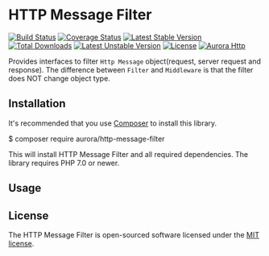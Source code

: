 HTTP Message Filter
==================
[![Build Status](https://travis-ci.org/aurorahttp/http-message-filter.svg)](https://travis-ci.org/aurorahttp/http-message-filter)
[![Coverage Status](https://coveralls.io/repos/github/aurorahttp/http-message-filter/badge.svg?branch=master)](https://coveralls.io/github/aurorahttp/http-message-filter?branch=master)
[![Latest Stable Version](https://poser.pugx.org/aurora/http-message-filter/v/stable.svg)](https://packagist.org/packages/aurora/http-message-filter)
[![Total Downloads](https://poser.pugx.org/aurora/http-message-filter/downloads.svg)](https://packagist.org/packages/aurora/http-message-filter) 
[![Latest Unstable Version](https://poser.pugx.org/aurora/http-message-filter/v/unstable.svg)](https://packagist.org/packages/aurora/http-message-filter)
[![License](https://poser.pugx.org/aurora/http-message-filter/license.svg)](https://packagist.org/packages/aurora/http-message-filter)
[![Aurora Http](https://img.shields.io/badge/Powered_by-Aurora_Http-green.svg?style=flat)](https://aurorahttp.com/)

Provides interfaces to filter `Http Message` object(request, server request and response). 
The difference between `Filter` and `Middleware` is that the filter does NOT change object type.

Installation
------------
It's recommended that you use [Composer](https://getcomposer.org/) to install this library.

$ composer require aurora/http-message-filter

This will install HTTP Message Filter and all required dependencies. The library requires PHP 7.0 or newer.

Usage
-----

License
-------
The HTTP Message Filter is open-sourced software licensed under the [MIT license](http://opensource.org/licenses/MIT).

